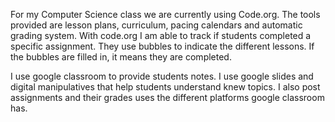 For my Computer Science class we are currently using Code.org. The tools provided are lesson plans, curriculum, pacing calendars and automatic grading system. 
With code.org I am able to track if students completed a specific assignment. They use bubbles to indicate the different lessons. If the bubbles are filled in, 
it means they are completed. 

I use google classroom to provide students notes.  I use google slides and digital manipulatives that help students understand knew topics. I also post assignments 
and their grades uses the different platforms google classroom has.
